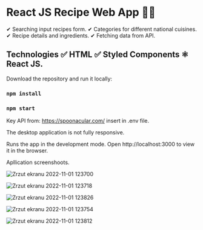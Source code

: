 # React JS Recipe Web App 🧑‍🍳

✔ Searching input recipes form.
✔ Categories for different national cuisines.
✔ Recipe details and ingredients.
✔ Fetching data from API.


## Technologies ✅ HTML ✅ Styled Components ⚛ React JS. 

Download the repository and run it locally:

### `npm install`

### `npm start`

Key API from: https://spoonacular.com/ insert in .env file.

The desktop application is not fully responsive.

Runs the app in the development mode.
Open http://localhost:3000 to view it in the browser.


Apllication screenshoots.

![Zrzut ekranu 2022-11-01 123700](https://user-images.githubusercontent.com/92208474/199226497-15ff13dc-862a-4449-8898-f0b5eeef29d3.jpg)

![Zrzut ekranu 2022-11-01 123718](https://user-images.githubusercontent.com/92208474/199226512-4b1b9f13-8fdb-49e1-96f0-cba33082d898.jpg)

![Zrzut ekranu 2022-11-01 123826](https://user-images.githubusercontent.com/92208474/199226522-a1634de6-a792-46f4-b44f-2b0972de20ed.jpg)

![Zrzut ekranu 2022-11-01 123754](https://user-images.githubusercontent.com/92208474/199226529-a17141c1-174a-4be9-aca1-26b405c256ad.jpg)

![Zrzut ekranu 2022-11-01 123812](https://user-images.githubusercontent.com/92208474/199226538-1d402dbc-29eb-4935-8636-6cbabf843570.jpg)




